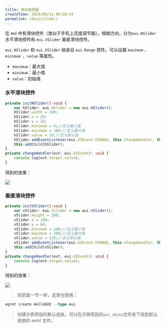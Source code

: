 ```yaml
---
title: 滑动选择器
createTime: 2024/09/11 09:50:34
permalink: /docs/slider/
---
```

在 eui 中有滑块控件（类似于手机上亮度调节器）。根据方向，分为`eui.HSlider` 水平滑块控件和 `eui.VSlider` 垂直滑块控件。

`eui.HSlider` 和 `eui.VSlider` 继承自 `eui.Range` 控件。可以设置 `maximum` 、`minimum `、`value` 等属性。

* `maximum`：最大值
* `minimum`：最小值
* `value`：初始值

### 水平滑块控件
~~~ typescript 
private initHSlider():void {
    var hSlider: eui.HSlider = new eui.HSlider();
    hSlider.width = 200;
    hSlider.x = 20;
    hSlider.y = 20;
    hSlider.minimum = 0;//定义最小值
    hSlider.maximum = 100;//定义最大值
    hSlider.value = 10;//定义默认值
    hSlider.addEventListener(eui.UIEvent.CHANGE, this.changeHandler, this);
    this.addChild(hSlider);
}
private changeHandler(evt: eui.UIEvent): void {
    console.log(evt.target.value);
}
~~~ 
得到的效果：

![](56015a0c6ebed.png)

### 垂直滑块控件
~~~ typescript 
private initVSlider():void {
    var vSlider: eui.VSlider = new eui.VSlider();
    vSlider.height = 200;
    vSlider.x = 100;
    vSlider.y = 60;
    vSlider.minimum = 100;//定义最小值
    vSlider.maximum = 200;//定义最大值
    vSlider.value = 120;//定义默认值
    vSlider.addEventListener(eui.UIEvent.CHANGE, this.changeHandler, this);
    this.addChild(vSlider);
}
private changeHandler(evt: eui.UIEvent): void {
    console.log(evt.target.value);
}
~~~ 
得到的效果：

![](56015a1432390.png)



> 同前面一节一样，这里也使用：
~~~ typescript
egret create HelloEUI --type eui
~~~ 
> 创建示例项目的默认皮肤。可以在示例项目的`eui_skins`文件夹下找到默认皮肤的 exml 文件。
